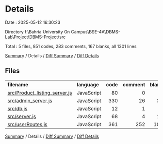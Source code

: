 # Details

Date : 2025-05-12 16:30:23

Directory f:\\Bahria University On Campus\\BSE-4A\\DBMS-Lab\\Project\\DBMS-Project\\src

Total : 5 files,  851 codes, 283 comments, 167 blanks, all 1301 lines

[Summary](results.md) / Details / [Diff Summary](diff.md) / [Diff Details](diff-details.md)

## Files
| filename | language | code | comment | blank | total |
| :--- | :--- | ---: | ---: | ---: | ---: |
| [src/Product\_listing\_server.js](/src/Product_listing_server.js) | JavaScript | 80 | 0 | 7 | 87 |
| [src/admin\_server.js](/src/admin_server.js) | JavaScript | 330 | 26 | 39 | 395 |
| [src/db.js](/src/db.js) | JavaScript | 12 | 1 | 2 | 15 |
| [src/server.js](/src/server.js) | JavaScript | 68 | 4 | 10 | 82 |
| [src/userRoutes.js](/src/userRoutes.js) | JavaScript | 361 | 252 | 109 | 722 |

[Summary](results.md) / Details / [Diff Summary](diff.md) / [Diff Details](diff-details.md)